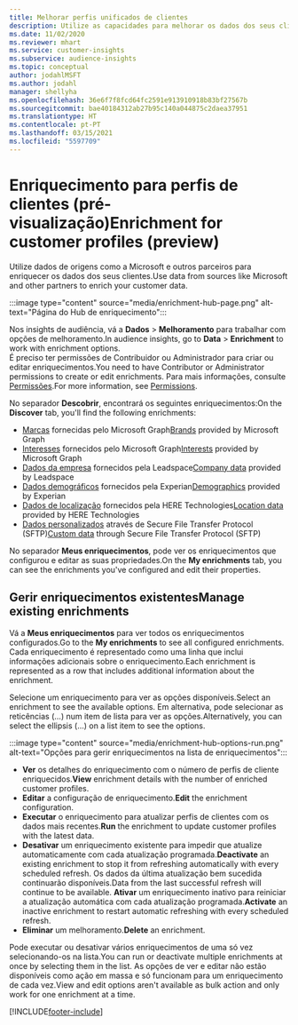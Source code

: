 ```yaml
---
title: Melhorar perfis unificados de clientes
description: Utilize as capacidades para melhorar os dados dos seus clientes.
ms.date: 11/02/2020
ms.reviewer: mhart
ms.service: customer-insights
ms.subservice: audience-insights
ms.topic: conceptual
author: jodahlMSFT
ms.author: jodahl
manager: shellyha
ms.openlocfilehash: 36e6f7f8fcd64fc2591e913910918b83bf27567b
ms.sourcegitcommit: bae40184312ab27b95c140a044875c2daea37951
ms.translationtype: HT
ms.contentlocale: pt-PT
ms.lasthandoff: 03/15/2021
ms.locfileid: "5597709"
---
```

# <a name="enrichment-for-customer-profiles-preview"></a><span data-ttu-id="454d9-103">Enriquecimento para perfis de clientes (pré-visualização)</span><span class="sxs-lookup"><span data-stu-id="454d9-103">Enrichment for customer profiles (preview)</span></span>

<span data-ttu-id="454d9-104">Utilize dados de origens como a Microsoft e outros parceiros para enriquecer os dados dos seus clientes.</span><span class="sxs-lookup"><span data-stu-id="454d9-104">Use data from sources like Microsoft and other partners to enrich your customer data.</span></span>

:::image type="content" source="media/enrichment-hub-page.png" alt-text="Página do Hub de enriquecimento":::

<span data-ttu-id="454d9-106">Nos insights de audiência, vá a **Dados** > **Melhoramento** para trabalhar com opções de melhoramento.</span><span class="sxs-lookup"><span data-stu-id="454d9-106">In audience insights, go to **Data** > **Enrichment** to work with enrichment options.</span></span>    
<span data-ttu-id="454d9-107">É preciso ter permissões de Contribuidor ou Administrador para criar ou editar enriquecimentos.</span><span class="sxs-lookup"><span data-stu-id="454d9-107">You need to have Contributor or Administrator permissions to create or edit enrichments.</span></span> <span data-ttu-id="454d9-108">Para mais informações, consulte [Permissões](permissions.md).</span><span class="sxs-lookup"><span data-stu-id="454d9-108">For more information, see [Permissions](permissions.md).</span></span>

<span data-ttu-id="454d9-109">No separador **Descobrir**, encontrará os seguintes enriquecimentos:</span><span class="sxs-lookup"><span data-stu-id="454d9-109">On the **Discover** tab, you'll find the following enrichments:</span></span>

- <span data-ttu-id="454d9-110">[Marcas](enrichment-microsoft-graph.md) fornecidas pelo Microsoft Graph</span><span class="sxs-lookup"><span data-stu-id="454d9-110">[Brands](enrichment-microsoft-graph.md) provided by Microsoft Graph</span></span>
- <span data-ttu-id="454d9-111">[Interesses](enrichment-microsoft-graph.md) fornecidos pelo Microsoft Graph</span><span class="sxs-lookup"><span data-stu-id="454d9-111">[Interests](enrichment-microsoft-graph.md) provided by Microsoft Graph</span></span>
- <span data-ttu-id="454d9-112">[Dados da empresa](enrichment-leadspace.md) fornecidos pela Leadspace</span><span class="sxs-lookup"><span data-stu-id="454d9-112">[Company data](enrichment-leadspace.md) provided by Leadspace</span></span>
- <span data-ttu-id="454d9-113">[Dados demográficos](enrichment-experian.md) fornecidos pela Experian</span><span class="sxs-lookup"><span data-stu-id="454d9-113">[Demographics](enrichment-experian.md) provided by Experian</span></span>
- <span data-ttu-id="454d9-114">[Dados de localização](enrichment-here.md) fornecidos pela HERE Technologies</span><span class="sxs-lookup"><span data-stu-id="454d9-114">[Location data](enrichment-here.md) provided by HERE Technologies</span></span>
- <span data-ttu-id="454d9-115">[Dados personalizados](enrichment-SFTP-custom-import.md) através de Secure File Transfer Protocol (SFTP)</span><span class="sxs-lookup"><span data-stu-id="454d9-115">[Custom data](enrichment-SFTP-custom-import.md) through Secure File Transfer Protocol (SFTP)</span></span>

<span data-ttu-id="454d9-116">No separador **Meus enriquecimentos**, pode ver os enriquecimentos que configurou e editar as suas propriedades.</span><span class="sxs-lookup"><span data-stu-id="454d9-116">On the **My enrichments** tab, you can see the enrichments you've configured and edit their properties.</span></span>

## <a name="manage-existing-enrichments"></a><span data-ttu-id="454d9-117">Gerir enriquecimentos existentes</span><span class="sxs-lookup"><span data-stu-id="454d9-117">Manage existing enrichments</span></span>

<span data-ttu-id="454d9-118">Vá a **Meus enriquecimentos** para ver todos os enriquecimentos configurados.</span><span class="sxs-lookup"><span data-stu-id="454d9-118">Go to the **My enrichments** to see all configured enrichments.</span></span> <span data-ttu-id="454d9-119">Cada enriquecimento é representado como uma linha que inclui informações adicionais sobre o enriquecimento.</span><span class="sxs-lookup"><span data-stu-id="454d9-119">Each enrichment is represented as a row that includes additional information about the enrichment.</span></span>

<span data-ttu-id="454d9-120">Selecione um enriquecimento para ver as opções disponíveis.</span><span class="sxs-lookup"><span data-stu-id="454d9-120">Select an enrichment to see the available options.</span></span> <span data-ttu-id="454d9-121">Em alternativa, pode selecionar as reticências (...) num item de lista para ver as opções.</span><span class="sxs-lookup"><span data-stu-id="454d9-121">Alternatively, you can select the ellipsis (...) on a list item to see the options.</span></span>

:::image type="content" source="media/enrichment-hub-options-run.png" alt-text="Opções para gerir enriquecimentos na lista de enriquecimentos":::

- <span data-ttu-id="454d9-123">**Ver** os detalhes do enriquecimento com o número de perfis de cliente enriquecidos.</span><span class="sxs-lookup"><span data-stu-id="454d9-123">**View** enrichment details with the number of enriched customer profiles.</span></span>
- <span data-ttu-id="454d9-124">**Editar** a configuração de enriquecimento.</span><span class="sxs-lookup"><span data-stu-id="454d9-124">**Edit** the enrichment configuration.</span></span>
- <span data-ttu-id="454d9-125">**Executar** o enriquecimento para atualizar perfis de clientes com os dados mais recentes.</span><span class="sxs-lookup"><span data-stu-id="454d9-125">**Run** the enrichment to update customer profiles with the latest data.</span></span>
- <span data-ttu-id="454d9-126">**Desativar** um enriquecimento existente para impedir que atualize automaticamente com cada atualização programada.</span><span class="sxs-lookup"><span data-stu-id="454d9-126">**Deactivate** an existing enrichment to stop it from refreshing automatically with every scheduled refresh.</span></span> <span data-ttu-id="454d9-127">Os dados da última atualização bem sucedida continuarão disponíveis.</span><span class="sxs-lookup"><span data-stu-id="454d9-127">Data from the last successful refresh will continue to be available.</span></span> <span data-ttu-id="454d9-128">**Ativar** um enriquecimento inativo para reiniciar a atualização automática com cada atualização programada.</span><span class="sxs-lookup"><span data-stu-id="454d9-128">**Activate** an inactive enrichment to restart automatic refreshing with every scheduled refresh.</span></span>
- <span data-ttu-id="454d9-129">**Eliminar** um melhoramento.</span><span class="sxs-lookup"><span data-stu-id="454d9-129">**Delete** an enrichment.</span></span>

<span data-ttu-id="454d9-130">Pode executar ou desativar vários enriquecimentos de uma só vez selecionando-os na lista.</span><span class="sxs-lookup"><span data-stu-id="454d9-130">You can run or deactivate multiple enrichments at once by selecting them in the list.</span></span> <span data-ttu-id="454d9-131">As opções de ver e editar não estão disponíveis como ação em massa e só funcionam para um enriquecimento de cada vez.</span><span class="sxs-lookup"><span data-stu-id="454d9-131">View and edit options aren't available as bulk action and only work for one enrichment at a time.</span></span>


[!INCLUDE[footer-include](../includes/footer-banner.md)]